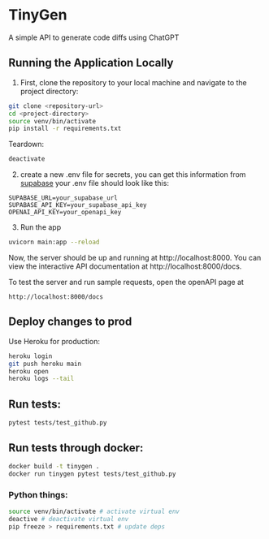 # TinyGen

A simple API to generate code diffs using ChatGPT


## Running the Application Locally

1. First, clone the repository to your local machine and navigate to the project directory:


```bash
git clone <repository-url>
cd <project-directory>
source venv/bin/activate
pip install -r requirements.txt
```

Teardown:
```bash
deactivate
```

2. create a new .env file for secrets, you can get this information from [supabase](https://supabase.com/dashboard/project/fvvmbtjoztejtalynctc/settings/api)
your .env file should look like this:
```
SUPABASE_URL=your_supabase_url
SUPABASE_API_KEY=your_supabase_api_key
OPENAI_API_KEY=your_openapi_key
```


3. Run the app
```bash
uvicorn main:app --reload
```

Now, the server should be up and running at http://localhost:8000. You can view the interactive API documentation at http://localhost:8000/docs.

To test the server and run sample requests, open the openAPI page at 
```
http://localhost:8000/docs
```

## Deploy changes to prod
Use Heroku for production:
```bash
heroku login
git push heroku main
heroku open
heroku logs --tail
```

## Run tests:
`pytest tests/test_github.py`

## Run tests through docker:
```bash
docker build -t tinygen .
docker run tinygen pytest tests/test_github.py
```


### Python things:
```bash
source venv/bin/activate # activate virtual env
deactive # deactivate virtual env
pip freeze > requirements.txt # update deps
```
